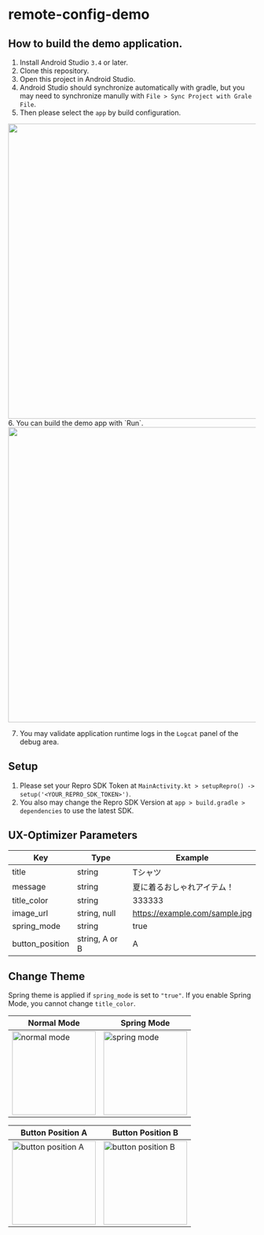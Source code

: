 # remote-config-demo

## How to build the demo application.
1. Install Android Studio `3.4` or later.
2. Clone this repository.
3. Open this project in Android Studio.
4. Android Studio should synchronize automatically with gradle, but you may need to synchronize manully with `File > Sync Project with Grale File`.
5. Then please select the `app` by build configuration.

<img width="600" alt="" src="https://user-images.githubusercontent.com/25496478/67455522-cd207980-f668-11e9-9613-5748d428266f.png">
6. You can build the demo app with `Run`.

<img width="600" alt="" src="https://user-images.githubusercontent.com/25496478/67455523-ce51a680-f668-11e9-9997-7180aec39c14.png">


7. You may validate application runtime logs in the `Logcat` panel of the debug area.

## Setup
1. Please set your Repro SDK Token at `MainActivity.kt > setupRepro() -> setup('<YOUR_REPRO_SDK_TOKEN>')`.
2. You also may change the Repro SDK Version at `app > build.gradle > dependencies` to use the latest SDK.

## UX-Optimizer Parameters

|Key|  Type |  Example  |
|---|---|---|
|title|  string  |  Tシャツ  |
|message|  string  | 夏に着るおしゃれアイテム！ |
|title_color|  string  | 333333 |
|image_url|  string, null  | https://example.com/sample.jpg |
|spring_mode|  string  | true |
|button_position|  string, A or B  | A |

## Change Theme
Spring theme is applied if `spring_mode` is set to `"true"`.
If you enable Spring Mode, you cannot change `title_color`.

| Normal Mode |  Spring Mode  |
|---|---|
|<img width="170" alt="normal mode" src="https://user-images.githubusercontent.com/25496478/74325667-5f8d8a00-4dcc-11ea-93cc-e70e99ccffa7.png">|<img width="170" alt="spring mode" src="https://user-images.githubusercontent.com/25496478/74325677-61efe400-4dcc-11ea-96b1-3efcef70da04.png">|

| Button Position A | Button Position B |
|---|---|
|<img width="170" alt="button position A" src="https://user-images.githubusercontent.com/25496478/74325661-5d2b3000-4dcc-11ea-945a-b142105b467f.png">|<img width="170" alt="button position B" src="https://user-images.githubusercontent.com/25496478/74325663-5e5c5d00-4dcc-11ea-9e97-c4fc306d21e3.png">|





